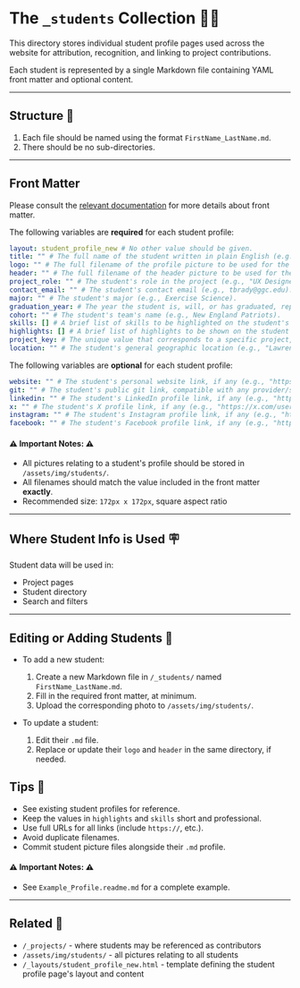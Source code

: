 # The `_students` Collection 👩‍🎓

This directory stores individual student profile pages used across the website for attribution, recognition, and linking to project contributions.

Each student is represented by a single Markdown file containing YAML front matter and optional content.

---

## Structure 📁

1. Each file should be named using the format `FirstName_LastName.md`.
2. There should be no sub-directories.

---

## Front Matter

Please consult the
[relevant documentation](https://jekyllrb.com/docs/front-matter/) for more
details about front matter.

The following variables are **required** for each student profile:

```yaml
layout: student_profile_new # No other value should be given.
title: "" # The full name of the student written in plain English (e.g., "Tom Brady").
logo: "" # The full filename of the profile picture to be used for the student's profile.
header: "" # The full filename of the header picture to be used for the student's profile.
project_role: "" # The student's role in the project (e.g., "UX Designer").
contact_email: "" # The student's contact email (e.g., tbrady@ggc.edu).
major: "" # The student's major (e.g., Exercise Science).
graduation_year: # The year the student is, will, or has graduated, represented as an integer (e.g., 2025)
cohort: "" # The student's team's name (e.g., New England Patriots).
skills: [] # A brief list of skills to be highlighted on the student's profile, represented as an array of strings. Can be empty. (e.g., [ "Football", "Baseball" ])
highlights: [] # A brief list of highlights to be shown on the student's profile, represented as an array of strings. Can be empty. (e.g., [ "7-time Super Bowl Champion", "Summa Cum Laude" ])
project_key: # The unique value that corresponds to a specific project, written without any quotation marks, in `kebab-case` (e.g., qb-stat-tracker).
location: "" # The student's general geographic location (e.g., "Lawrenceville, GA").
```

The following variables are **optional** for each student profile:

```yaml
website: "" # The student's personal website link, if any (e.g., "https://mysite.com").
git: "" # The student's public git link, compatible with any provider/self-hosted configuration (e.g., "https://github.com/cgunay").
linkedin: "" # The student's LinkedIn profile link, if any (e.g., "https://linkedin.com/firstname-lastname").
x: "" # The student's X profile link, if any (e.g., "https://x.com/username").
instagram: "" # The student's Instagram profile link, if any (e.g., "https://instagram.com/username").
facebook: "" # The student's Facebook profile link, if any (e.g., "https://facebook.com/username").
```

#### ⚠️ Important Notes: ⚠️

- All pictures relating to a student's profile should be stored in `/assets/img/students/`.
- All filenames should match the value included in the front matter **exactly**.
- Recommended size: `172px x 172px`, square aspect ratio

---

## Where Student Info is Used 🪧

Student data will be used in:

- Project pages
- Student directory
- Search and filters

---

## Editing or Adding Students 🚧

- To add a new student:
    1. Create a new Markdown file in `/_students/` named `FirstName_LastName.md`.
    2. Fill in the required front matter, at minimum.
    3. Upload the corresponding photo to `/assets/img/students/`.

- To update a student:
    1. Edit their `.md` file.
    2. Replace or update their `logo` and `header` in the same directory, if needed.

## Tips 🤝

- See existing student profiles for reference.
- Keep the values in `highlights` and `skills` short and professional.
- Use full URLs for all links (include `https://`, etc.).
- Avoid duplicate filenames.
- Commit student picture files alongside their `.md` profile.

#### ⚠️ Important Notes: ⚠️

- See `Example_Profile.readme.md` for a complete example.

---

## Related 🔗

- `/_projects/` - where students may be referenced as contributors
- `/assets/img/students/` - all pictures relating to all students
- `/_layouts/student_profile_new.html` - template defining the student profile page's layout and content
